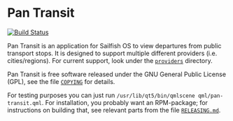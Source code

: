 Pan Transit
===========

[![Build Status](https://travis-ci.org/otsaloma/pan-transit.svg)](
https://travis-ci.org/otsaloma/pan-transit)

Pan Transit is an application for Sailfish OS to view departures from
public transport stops. It is designed to support multiple different
providers (i.e. cities/regions). For current support, look under the
[`providers`](providers) directory.

Pan Transit is free software released under the GNU General Public
License (GPL), see the file [`COPYING`](COPYING) for details.

For testing purposes you can just run `/usr/lib/qt5/bin/qmlscene
qml/pan-transit.qml`. For installation, you probably want an
RPM-package; for instructions on building that, see relevant parts from
the file [`RELEASING.md`](RELEASING.md).

